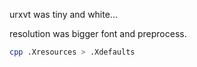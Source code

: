 urxvt was tiny and white...

resolution was bigger font and preprocess.

```sh
cpp .Xresources > .Xdefaults
```

